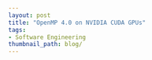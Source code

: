 ```yaml
---
layout: post
title: "OpenMP 4.0 on NVIDIA CUDA GPUs"
tags:
- Software Engineering
thumbnail_path: blog/
---
```

